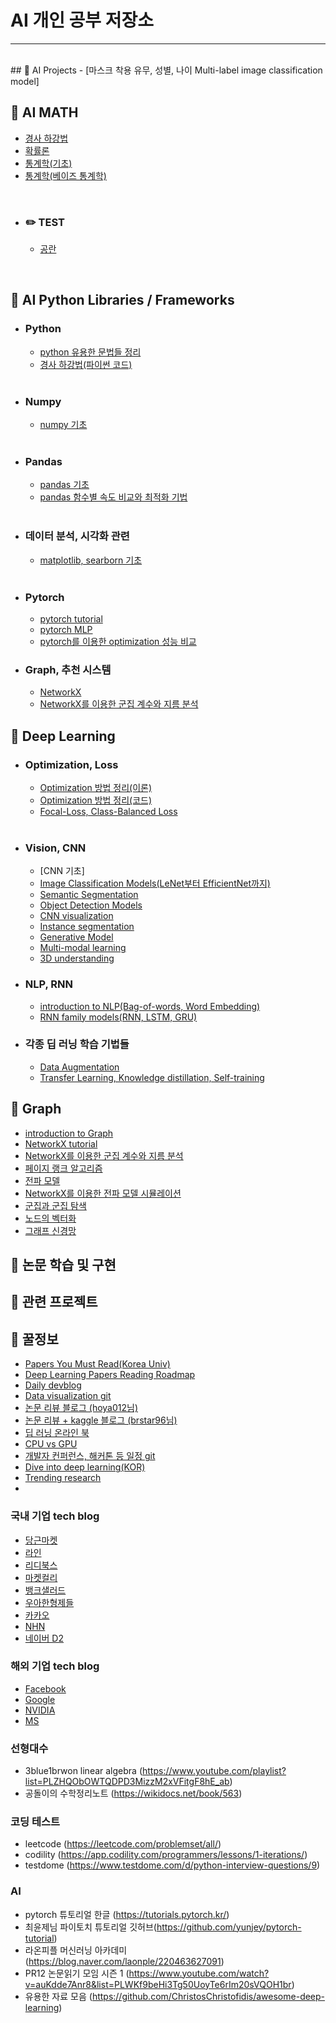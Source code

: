 # AI 개인 공부 저장소

------

<br>
## 📌 AI Projects
- [마스크 착용 유무, 성별, 나이 Multi-label image classification model]

<br>

## 📌 AI MATH

- [경사 하강법](https://github.com/JeonghwanLee1/AI-study/blob/main/ai_math/GD.md)
- [확률론](https://github.com/) 
- [통계학(기초)](https://github.com/)
- [통계학(베이즈 통계학)](https://github.com/)

<br>

- ### ✏️ TEST

  - [공란](https://github.com/)

<br>

## 📌 AI Python Libraries / Frameworks
- ### Python

  - [python 유용한 문법들 정리](https://github.com/JeonghwanLee1/AI-study/blob/main/python/python_skills.ipynb)
  - [경사 하강법(파이썬 코드)](https://github.com/JeonghwanLee1/AI-study/blob/main/ai_math/GD.ipynb)

  <br>

- ### Numpy

  - [numpy 기초](https://github.com/JeonghwanLee1/AI-study/blob/main/numpy/numpy_tutorial.ipynb)

  <br>

- ### Pandas

  - [pandas 기초](https://github.com/JeonghwanLee1/AI-study/blob/main/pandas/pandas_tutorial.ipynb)
  - [pandas 함수별 속도 비교와 최적화 기법](https://github.com/)
  
  <br>

- ### 데이터 분석, 시각화 관련

  - [matplotlib, searborn 기초](https://github.com/JeonghwanLee1/AI-study/blob/main/data_visualization/matplotlib_tutorial.ipynb)
  
  <br>

- ### Pytorch

  - [pytorch tutorial](https://github.com/)
  - [pytorch MLP](https://github.com/)
  - [pytorch를 이용한 optimization 성능 비교](https://github.com/JeonghwanLee1/AI-study/blob/main/pytorch/optimization.ipynb)

- ### Graph, 추천 시스템
  - [NetworkX](https://github.com/JeonghwanLee1/AI-study/blob/main/graph/networkx.md)
  - [NetworkX를 이용한 군집 계수와 지름 분석](https://github.com/JeonghwanLee1/AI-study/blob/main/graph/networkx_coefficient.md)
  
## 📌 Deep Learning

- ### Optimization, Loss

  - [Optimization 방법 정리(이론)](https://github.com/JeonghwanLee1/AI-study/blob/main/DL/optimization.md)
  - [Optimization 방법 정리(코드)](https://github.com/JeonghwanLee1/AI-study/blob/main/DL/optimization.ipynb)
  - [Focal-Loss, Class-Balanced Loss](https://github.com/JeonghwanLee1/AI-study/blob/main/DL/focal_loss.ipynb)
  
  <br>

- ### Vision, CNN

  - [CNN 기초]
  - [Image Classification Models(LeNet부터 EfficientNet까지)](https://github.com/JeonghwanLee1/AI-study/blob/main/DL/classification_models.md)
  - [Semantic Segmentation](https://github.com/JeonghwanLee1/AI-study/blob/main/DL/semantic_segmentation.md)
  - [Object Detection Models](https://github.com/JeonghwanLee1/AI-study/blob/main/DL/object_detection.md)
  - [CNN visualization](https://github.com/JeonghwanLee1/AI-study/blob/main/DL/cnn_visualization.md)
  - [Instance segmentation](https://github.com/JeonghwanLee1/AI-study/blob/main/DL/instance_segmentation.md)
  - [Generative Model](https://github.com/JeonghwanLee1/AI-study/blob/main/DL/generative_model.md)
  - [Multi-modal learning](https://github.com/JeonghwanLee1/AI-study/blob/main/DL/multi_modal_learning.md)
  - [3D understanding](https://github.com/JeonghwanLee1/AI-study/blob/main/DL/3d_understanding.md)
- ### NLP, RNN

  - [introduction to NLP(Bag-of-words, Word Embedding)](https://github.com/JeonghwanLee1/AI-study/blob/main/DL/NLP_basic.md)
  - [RNN family models(RNN, LSTM, GRU)](https://github.com/JeonghwanLee1/AI-study/blob/main/DL/RNN_basic.md)

- ### 각종 딥 러닝 학습 기법들
  
  - [Data Augmentation](https://github.com/JeonghwanLee1/AI-study/blob/main/DL/data_augmentation.md)
  - [Transfer Learning, Knowledge distillation, Self-training](https://github.com/JeonghwanLee1/AI-study/blob/main/DL/pretrained.md)
 
## 📌 Graph
 - [introduction to Graph](https://github.com/JeonghwanLee1/AI-study/blob/main/graph/graph_basic.md)
 - [NetworkX tutorial](https://github.com/JeonghwanLee1/AI-study/blob/main/graph/networkx_tutorial.ipynb)
 - [NetworkX를 이용한 군집 계수와 지름 분석](https://github.com/JeonghwanLee1/AI-study/blob/main/graph/networkx_coefficient.md)
 - [페이지 랭크 알고리즘](https://github.com/JeonghwanLee1/AI-study/blob/main/graph/page_rank.md)
 - [전파 모델](https://github.com/JeonghwanLee1/AI-study/blob/main/graph/cascade_models.md)
 - [NetworkX를 이용한 전파 모델 시뮬레이션](https://github.com/JeonghwanLee1/AI-study/blob/main/graph/cascade_models.ipynb)
 - [군집과 군집 탐색](https://github.com/JeonghwanLee1/AI-study/blob/main/graph/community.md)
 - [노드의 벡터화](https://github.com/JeonghwanLee1/AI-study/blob/main/graph/node_embedding.md)
 - [그래프 신경망](https://github.com/JeonghwanLee1/AI-study/blob/main/graph/gnn.md)
 

## 📌 논문 학습 및 구현
## 📌 관련 프로젝트

## 📌 꿀정보
 - [Papers You Must Read(Korea Univ)](https://www.notion.so/c3b3474d18ef4304b23ea360367a5137?v=5d763ad5773f44eb950f49de7d7671bd)
 - [Deep Learning Papers Reading Roadmap](https://github.com/floodsung/Deep-Learning-Papers-Reading-Roadmap)
 - [Daily devblog](http://daily-devblog.com/)
 - [Data visualization git](https://jehyunlee.github.io/)
 - [논문 리뷰 블로그 (hoya012님)](https://hoya012.github.io/index.html)
 - [논문 리뷰 + kaggle 블로그 (brstar96님)](https://brstar96.github.io)
 - [딥 러닝 온라인 북](https://d2l.ai/)
 - [CPU vs GPU](https://www10.mcadcafe.com/blogs/jeffrowe/2017/03/16/the-continuing-importance-of-gpus-for-more-than-just-pretty-pictures/)
 - [개발자 컨퍼런스, 해커톤 등 일정 git](https://github.com/brave-people/Dev-Event)
 - [Dive into deep learning(KOR)](https://ko.d2l.ai/)
 - [Trending research](https://paperswithcode.com/)
 - 
 ### 국내 기업 tech blog
 - [당근마켓](https://medium.com/daangn)
 - [라인](https://engineering.linecorp.com/ko/blog/)
 - [리디북스](https://www.ridicorp.com/blog/)
 - [마켓컬리](https://helloworld.kurly.com/)
 - [뱅크샐러드](https://blog.banksalad.com/tech/)
 - [우아한형제들](https://woowabros.github.io/)
 - [카카오](https://tech.kakao.com/blog/)
 - [NHN](https://meetup.toast.com/)
 - [네이버 D2](https://d2.naver.com/helloworld)
 
### 해외 기업 tech blog
 - [Facebook](https://research.fb.com/publications/)
 - [Google](https://ai.googleblog.com/)
 - [NVIDIA](https://www.nvidia.com/en-us/research/)
 - [MS](https://www.microsoft.com/en-us/research/blog/)

 
 
 
 ### 선형대수
  - 3blue1brwon linear algebra (https://www.youtube.com/playlist?list=PLZHQObOWTQDPD3MizzM2xVFitgF8hE_ab)
  - 공돌이의 수학정리노트 (https://wikidocs.net/book/563)
 
 ### 코딩 테스트
  - leetcode (https://leetcode.com/problemset/all/)
  - codility (https://app.codility.com/programmers/lessons/1-iterations/)
  - testdome (https://www.testdome.com/d/python-interview-questions/9)
 
 ### AI
  - pytorch 튜토리얼 한글 (https://tutorials.pytorch.kr/)
  - 최윤제님 파이토치 튜토리얼 깃허브(https://github.com/yunjey/pytorch-tutorial)
  - 라온피플 머신러닝 아카데미 (https://blog.naver.com/laonple/220463627091)
  - PR12 논문읽기 모임 시즌 1 (https://www.youtube.com/watch?v=auKdde7Anr8&list=PLWKf9beHi3Tg50UoyTe6rIm20sVQOH1br)
  - 유용한 자료 모음 (https://github.com/ChristosChristofidis/awesome-deep-learning)
